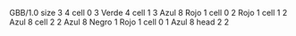 <gs-board without-header> GBB/1.0
size 3 4
cell 0 3 Verde 4 
cell 1 3 Azul 8 Rojo 1 
cell 0 2 Rojo 1 
cell 1 2 Azul 8 
cell 2 2 Azul 8 Negro 1 Rojo 1 
cell 0 1 Azul 8 
head 2 2 </gs-board>